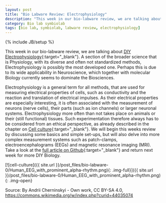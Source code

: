 ```yaml
---
layout: post
title: "Bio Labware Review: Electrophysiology"
description: "This week in our bio-labware review, we are talking about DIY Electrophysiology."
category: Bio lab symbiolab
tags: [bio lab, symbiolab, labware review, electrophysiology]
---
```

{% include JB/setup %}


This week in our bio-labware review, we are talking about [DIY Electrophysiology](https://github.com/symbiolab/bio-labware/blob/master/080_electrophysiology.md){:target="_blank"}. A section of the broader science that is Physiology, with its diverse and often not standardized methods, Electrophysiology is possibly the most developed one. Perhaps this is due to its wide applicability in Neuroscience, which together with molecular Biology currently seems to dominate the Biosciences.

Electrophysiology is a general term for all methods, that are used for measuring electrical properties of cells, such as conductivity and the reaction and translation of electrical impulses. As their electrical properties are especially interesting, it is often associated with the measurement of neurons (nerve cells), their parts (such as ion channels) or larger neuronal systems. Electrophysiology more often than not takes place on animals or their (still functional) tissues. Such experimentation therefore always has to be considered from an ethical perspective, as already described in the chapter on [Cell culture](https://github.com/symbiolab/bio-labware/blob/master/070_cell_culture.md){:target="_blank"}. We will begin this weeks review by discussing some basics and simple set-ups, but will also delve into more complex measurement systems such as patch-clamps, electroencephalograms (EEGs) and magnetic resonance imaging (MRI). Take a look at the [full article on Github](https://github.com/symbiolab/bio-labware/blob/master/080_electrophysiology.md){:target="_blank"} and return next week for more DIY Biology.


[![cell-culture]({{ site.url }}/post_files/bio-labware-0/Human_EEG_with_prominent_alpha-rhythm.png){: .img-full}]({{ site.url }}/post_files/bio-labware-0/Human_EEG_with_prominent_alpha-rhythm.png){: .img-open}
<div class="row quiet">
<div class="col-xs-12">
Source: By Andrii Cherninskyi - Own work, CC BY-SA 4.0, <a href="https://commons.wikimedia.org/w/index.php?curid=44035074" target="_blank">https://commons.wikimedia.org/w/index.php?curid=44035074</a>
</div>
</div>

